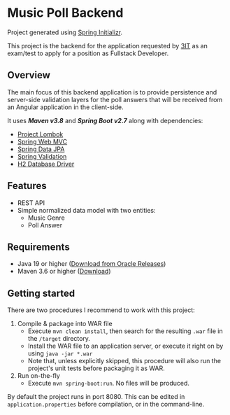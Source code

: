 # Music Poll Backend
Project generated using [Spring Initializr](https://start.spring.io/).

This project is the backend for the application requested by [3IT](https://www.3it.cl/) as an exam/test to apply for a position as Fullstack Developer.

## Overview
The main focus of this backend application is to provide persistence and server-side validation layers for the poll answers that will be received from an Angular application in the client-side.

It uses ***Maven v3.8*** and ***Spring Boot v2.7*** along with dependencies:
- [Project Lombok](https://projectlombok.org/)
- [Spring Web MVC](https://docs.spring.io/spring-framework/docs/current/reference/html/web.html)
- [Spring Data JPA](https://spring.io/projects/spring-data-jpa)
- [Spring Validation](https://docs.spring.io/spring-framework/docs/current/reference/html/core.html#validation)
- [H2 Database Driver](https://h2database.com/html/main.html)

## Features
- REST API
- Simple normalized data model with two entities:
  - Music Genre
  - Poll Answer

## Requirements
- Java 19 or higher ([Download from Oracle Releases](https://jdk.java.net/19/))
- Maven 3.6 or higher ([Download](https://maven.apache.org/download.cgi))

## Getting started
There are two procedures I recommend to work with this project:

1. Compile & package into WAR file
   - Execute `mvn clean install`, then search for the resulting `.war` file in the `/target` directory.
   - Install the WAR file to an application server, or execute it right on by using `java -jar *.war` 
   - Note that, unless explicitly skipped, this procedure will also run the project's unit tests before packaging it as WAR.
2. Run on-the-fly
   - Execute `mvn spring-boot:run`. No files will be produced.

By default the project runs in port 8080. This can be edited in `application.properties` before compilation, or in the command-line.
